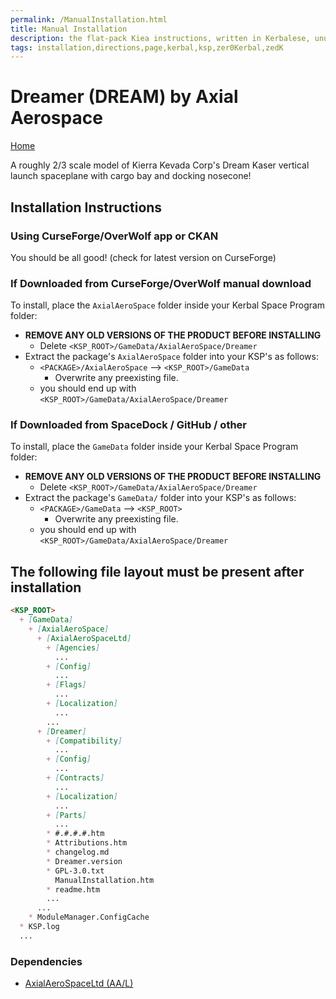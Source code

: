 ```yaml
---
permalink: /ManualInstallation.html
title: Manual Installation
description: the flat-pack Kiea instructions, written in Kerbalese, unusally present
tags: installation,directions,page,kerbal,ksp,zer0Kerbal,zedK
---
```


<!-- ManualInstallation.md v1.1.8.1
Dreamer (DREAM) by Axial Aerospace
created: 01 Oct 2019
updated: 29 Jul 2022 -->

<!-- based upon work by Lisias -->

# Dreamer (DREAM) by Axial Aerospace

[Home](./index.md)

A roughly 2/3 scale model of Kierra Kevada Corp's Dream Kaser vertical launch spaceplane with cargo bay and docking nosecone!

## Installation Instructions

### Using CurseForge/OverWolf app or CKAN

You should be all good! (check for latest version on CurseForge)

### If Downloaded from CurseForge/OverWolf manual download

To install, place the `AxialAeroSpace` folder inside your Kerbal Space Program folder:

* **REMOVE ANY OLD VERSIONS OF THE PRODUCT BEFORE INSTALLING**
  * Delete `<KSP_ROOT>/GameData/AxialAeroSpace/Dreamer`
* Extract the package's `AxialAeroSpace` folder into your KSP's as follows:
  * `<PACKAGE>/AxialAeroSpace` --> `<KSP_ROOT>/GameData`
    * Overwrite any preexisting file.
  * you should end up with `<KSP_ROOT>/GameData/AxialAeroSpace/Dreamer`

### If Downloaded from SpaceDock / GitHub / other

To install, place the `GameData` folder inside your Kerbal Space Program folder:

* **REMOVE ANY OLD VERSIONS OF THE PRODUCT BEFORE INSTALLING**
  * Delete `<KSP_ROOT>/GameData/AxialAeroSpace/Dreamer`
* Extract the package's `GameData/` folder into your KSP's as follows:
  * `<PACKAGE>/GameData` --> `<KSP_ROOT>`
    * Overwrite any preexisting file.
  * you should end up with `<KSP_ROOT>/GameData/AxialAeroSpace/Dreamer`

## The following file layout must be present after installation

```markdown
<KSP_ROOT>
  + [GameData]
    + [AxialAeroSpace]
      + [AxialAeroSpaceLtd]
        + [Agencies]
          ...
        + [Config]
          ...
        + [Flags]
          ...
        + [Localization]
          ...
        ...
      + [Dreamer]
        + [Compatibility]
          ...
        + [Config]
          ...
        + [Contracts]
          ...
        + [Localization]
          ...
        + [Parts]
          ...
        * #.#.#.#.htm
        * Attributions.htm
        * changelog.md
        * Dreamer.version
        * GPL-3.0.txt
          ManualInstallation.htm
        * readme.htm
        ...
      ...
    * ModuleManager.ConfigCache
  * KSP.log
  ...
```

### Dependencies

* [AxialAeroSpaceLtd (AA/L)][AAL]

[AAL]: https://github.com/zer0Kerbal/AxialAerospaceLtd "AxialAerospace Ltd (AA/L)"
[mm]: https://forum.kerbalspaceprogram.com/index.php?/topic/50533-*/ "Module Manager"
[mml]: https://github.com/net-lisias-ksp/ModuleManager "Module Manager /L"
